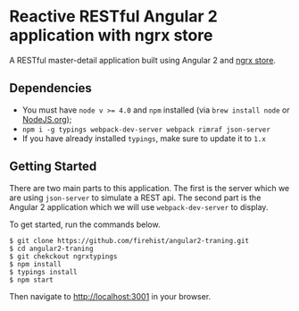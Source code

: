 # Reactive RESTful Angular 2 application with ngrx store

A RESTful master-detail application built using Angular 2 and [ngrx store](https://github.com/ngrx/store).

## Dependencies
- You must have `node v >= 4.0` and `npm` installed (via `brew install node` or [NodeJS.org](https://nodejs.org/en/));
- `npm i -g typings webpack-dev-server webpack rimraf json-server`
- If you have already installed `typings`, make sure to update it to `1.x`

## Getting Started

There are two main parts to this application. The first is the server which we are using `json-server` to simulate a REST api. The second part is the Angular 2 application which we will use `webpack-dev-server` to display.  

To get started, run the commands below.

```
$ git clone https://github.com/firehist/angular2-traning.git
$ cd angular2-traning
$ git chekckout ngrxtypings
$ npm install
$ typings install
$ npm start
```

Then navigate to [http://localhost:3001](http://localhost:3001) in your browser.
